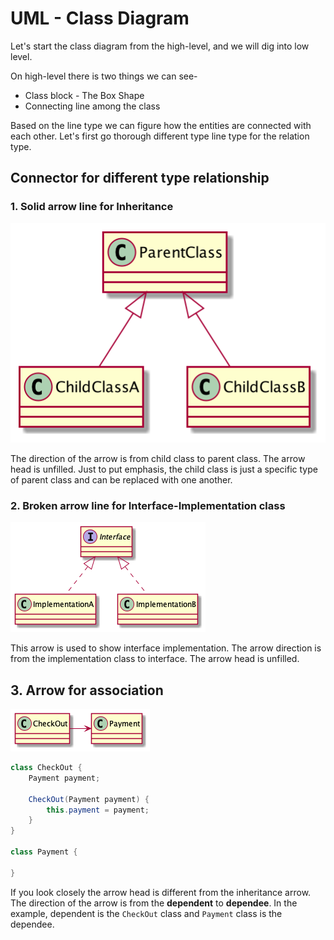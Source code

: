 # UML - Class Diagram

Let's start the class diagram from the high-level, and we will dig into low level.

On high-level there is two things we can see-

* Class block - The Box Shape
* Connecting line among the class

Based on the line type we can figure how the entities are connected with each other. Let's first go thorough different
type line type for the relation type.

## Connector for different type relationship

### 1. Solid arrow line for Inheritance

![Solid arrow line for Inheritance](./diagram/inheritance.png)

The direction of the arrow is from child class to parent class. The arrow head is unfilled. Just to put emphasis, the
child class is just a specific type of parent class and can be replaced with one another.

### 2. Broken arrow line for Interface-Implementation class

![Dashed arrow line for Interface](./diagram/interface.png)

This arrow is used to show interface implementation. The arrow direction is from the implementation class to interface.
The arrow head is unfilled.

## 3. Arrow for association

![Strong association arrow](diagram/association.png)

```java
class CheckOut {
    Payment payment;

    CheckOut(Payment payment) {
        this.payment = payment;
    }
}

class Payment {

}
```

If you look closely the arrow head is different from the inheritance arrow. The direction of the arrow is from the 
**dependent** to **dependee**. In the example, dependent is the `CheckOut` class and `Payment` class is the dependee.